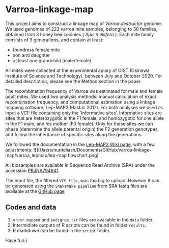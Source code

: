 # Varroa-linkage-map

This project aims to construct a linkage map of <i>Varroa destructor</i> genome.
We used genomes of 223 varroa mite samples, belonging to 30 families, obtained from 3 honey bee colonies (<i> Apis mellifera</i> ).
Each mite family consists of 3 generations, and contain at least:
- foundress female mite
- son and daughter
- at least one grandchild (male/female)


All mites were collected at the experimental apiary of OIST (Okinawa Institute of Science and Technology), between July and October 2020. For detailed description, please see the Method section in the paper.  

The recombination frequency of Varroa was estimated for male and female adult mites. We used two analysis methods: manual calculation of exact recombination frequency, and computational estimation using a linkage mapping software, Lep-MAP3 (Rastas 2017). For both analyses we used as input a VCF file containing only the ‘Informative sites’. Informative sites are sites that are heterozygotic in the F1 female, and homozygotic for one allele in the F1 male, and his mother (F0 female). Only for these sites we can phase (determine the allele parental origin) the F2 generation genotypes, and follow the inheritance of specific sites along the generations.  

We followed the documentation in the [Lep-MAP3 Wiki page](https://sourceforge.net/p/lep-map3/wiki/LM3%20Home/), with a few adjustments: ![](Users/nuriteliash/Documents/GitHub/varroa-linkage-map/varroa_lepmap/lep-map flowchart.png)


All biosamples are available in Sequence Read Archive (SRA) under the accession [PRJNA794941](https://www.ncbi.nlm.nih.gov/bioproject/PRJNA794941/). 

The input file, the filtered `VCF file`, was too big to upload. However it can be generated using the
`Snakemake pipeline` from SRA fastq files are available at 
the [GitHub page](https://github.com/nurit-eliash/varroa-linkage-map)
## Codes and data
1. `order.mapped` and `pedigree.txt` files are available in the `data` folder.
2. Intermidiate outputs of R scripts can be found in folder `results`.  
3. R markdown can be found in the `script` folder.

Have fun:)